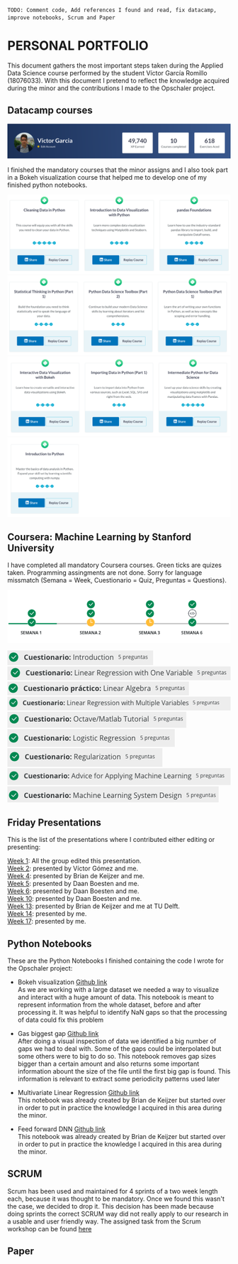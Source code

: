 `TODO: Comment code, Add references I found and read, fix datacamp, improve notebooks, Scrum and Paper`
# PERSONAL PORTFOLIO

This document gathers the most important steps taken during the Applied Data Science course performed by the student Víctor García Romillo (18076033). With this document I pretend to reflect the knowledge acquired during the minor and the contributions I made to the Opschaler project.

## Datacamp courses

![Summary](https://github.com/deKeijzer/KB-74-OPSCHALER/blob/master/Personal_folders/Vector/Resources_portfolio/Captura%20de%20pantalla%202019-01-10%20a%20las%2013.29.57.png)

I finished the mandatory courses that the minor assigns and I also took part in a Bokeh visualization course that helped me to develop one of my finished python notebooks.

![courses part 1](https://github.com/deKeijzer/KB-74-OPSCHALER/blob/master/Personal_folders/Vector/Resources_portfolio/Captura%20de%20pantalla%202019-01-10%20a%20las%2012.32.56.png)
![courses part 2](https://github.com/deKeijzer/KB-74-OPSCHALER/blob/master/Personal_folders/Vector/Resources_portfolio/Captura%20de%20pantalla%202019-01-10%20a%20las%2012.40.43.png)
![courses part 3](https://github.com/deKeijzer/KB-74-OPSCHALER/blob/master/Personal_folders/Vector/Resources_portfolio/Captura%20de%20pantalla%202019-01-10%20a%20las%2012.40.53.png)
![courses part 4](https://github.com/deKeijzer/KB-74-OPSCHALER/blob/master/Personal_folders/Vector/Resources_portfolio/Captura%20de%20pantalla%202019-01-10%20a%20las%2012.41.05.png)


## Coursera: Machine Learning by Stanford University
I have completed all mandatory Coursera courses. Green ticks are quizes taken. Programming assingments are not done. Sorry for language missmatch (Semana = Week, Cuestionario = Quiz, Preguntas = Questions).

![Coursera](https://github.com/deKeijzer/KB-74-OPSCHALER/blob/master/Personal_folders/Vector/Resources_portfolio/coursera.png)

![1](https://github.com/deKeijzer/KB-74-OPSCHALER/blob/master/Personal_folders/Vector/Resources_portfolio/Intro.png)<br/> 
![2](https://github.com/deKeijzer/KB-74-OPSCHALER/blob/master/Personal_folders/Vector/Resources_portfolio/Linear%20reg%20with%20one.png)<br/> 
![3](https://github.com/deKeijzer/KB-74-OPSCHALER/blob/master/Personal_folders/Vector/Resources_portfolio/Linear%20Alg.png)<br/>
![4](https://github.com/deKeijzer/KB-74-OPSCHALER/blob/master/Personal_folders/Vector/Resources_portfolio/Linear%20reg%20with%20mult.png)<br/>
![5](https://github.com/deKeijzer/KB-74-OPSCHALER/blob/master/Personal_folders/Vector/Resources_portfolio/octave.png)<br/>
![6](https://github.com/deKeijzer/KB-74-OPSCHALER/blob/master/Personal_folders/Vector/Resources_portfolio/Logistic%20reg.png)<br/>
![7](https://github.com/deKeijzer/KB-74-OPSCHALER/blob/master/Personal_folders/Vector/Resources_portfolio/Regularization.png)<br/>
![8](https://github.com/deKeijzer/KB-74-OPSCHALER/blob/master/Personal_folders/Vector/Resources_portfolio/advice%20for%20ML.png)<br/>
![9](https://github.com/deKeijzer/KB-74-OPSCHALER/blob/master/Personal_folders/Vector/Resources_portfolio/ML%20syst%20design.png)<br/> 


## Friday Presentations

This is the list of the presentations where I contributed either editing or presenting:

[Week 1](https://prezi.com/p/28wycwuqqggc/#present): All the group edited this presentation.<br/>
[Week 2](https://github.com/deKeijzer/KB-74-OPSCHALER/blob/master/appendix/friday%20presentations/7-9-2018.pptx): presented by Víctor Gómez and me.<br/>
[Week 4](https://github.com/deKeijzer/KB-74-OPSCHALER/blob/master/appendix/friday%20presentations/21-09-2018.pptx): presented by Brian de Keijzer and me.<br/>
[Week 5](https://github.com/deKeijzer/KB-74-OPSCHALER/blob/master/appendix/friday%20presentations/28-09-2018%20(TU%20delft%20meeting).pptx): presented by Daan Boesten and me.<br/>
[Week 6](https://github.com/deKeijzer/KB-74-OPSCHALER/blob/master/appendix/friday%20presentations/05-10-2018.pptx): presented by Daan Boesten and me.<br/>
[Week 10](https://github.com/deKeijzer/KB-74-OPSCHALER/blob/master/appendix/friday%20presentations/02-11-2018%20(1).pptx): presented by Daan Boesten and me.<br/>
[Week 13](https://github.com/deKeijzer/KB-74-OPSCHALER/blob/master/appendix/friday%20presentations/Opschaler%20partners%20presentation%20%20at%20TU%20Delft%20(13-11-2018).pptx): presented by Brian de Keijzer and me at TU Delft.<br/>
[Week 14](https://github.com/deKeijzer/KB-74-OPSCHALER/blob/master/appendix/friday%20presentations/30-11-2018.pptx): presented by me.<br/>
[Week 17](https://github.com/deKeijzer/KB-74-OPSCHALER/blob/master/appendix/friday%20presentations/21-11-2018.pptx): presented by me.<br/>


## Python Notebooks 

These are the Python Notebooks I finished containing the code I wrote for the Opschaler project:

- Bokeh visualization [Github link](https://github.com/deKeijzer/KB-74-OPSCHALER/blob/master/Personal_folders/Vector/Bokeh_graphs.ipynb)  
As we are working with a large dataset we needed a way to visualize and interact with a huge amount of data. This notebook is meant to represent information from the whole dataset, before and after processing it. It was helpful to identify NaN gaps so that the processing of data could fix this problem

- Gas biggest gap [Github link](https://github.com/deKeijzer/KB-74-OPSCHALER/blob/master/Personal_folders/Vector/gas_biggest_gap.ipynb)  
After doing a visual inspection of data we identified a big number of gaps we had to deal with. Some of the gaps could be interpolated but some others were to big to do so. This notebook removes gap sizes bigger than a certain amount and also returns some important information abount the size of the file until the first big gap is found. This information is relevant to extract some periodicity patterns used later

- Multivariate Linear Regression [Github link](https://github.com/deKeijzer/KB-74-OPSCHALER/blob/master/Personal_folders/Vector/MVR.ipynb)  
This notebook was already created by Brian de Keijzer but started over in order to put in practice the knowledge I acquired in this area during the minor.

- Feed forward DNN [Github link](https://github.com/deKeijzer/KB-74-OPSCHALER/blob/master/Personal_folders/Vector/DNN.ipynb)  
This notebook was already created by Brian de Keijzer but started over in order to put in practice the knowledge I acquired in this area during the minor.

## SCRUM

Scrum has been used and maintained for 4 sprints of a two week length each, because it was thought to be mandatory.
Once we found this wasn't the case, we decided to drop it.
This decision has been made because doing sprints the correct SCRUM way did not really apply to our research in a usable and user friendly way.
The assigned task from the Scrum workshop can be found [here](https://github.com/deKeijzer/KB-74-OPSCHALER/blob/master/Personal_folders/Vector/Resources_portfolio/How%20does%20SCRUM%20comply%20Agile%20manifesto%20values.pdf) 

## Paper
